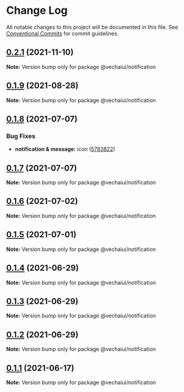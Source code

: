 # Change Log

All notable changes to this project will be documented in this file.
See [Conventional Commits](https://conventionalcommits.org) for commit guidelines.

## [0.2.1](https://github.com/vechai/vechaiui/compare/@vechaiui/notification@0.1.9...@vechaiui/notification@0.2.1) (2021-11-10)

**Note:** Version bump only for package @vechaiui/notification





## [0.1.9](https://github.com/vechai/vechaiui/compare/@vechaiui/notification@0.1.8...@vechaiui/notification@0.1.9) (2021-08-28)

**Note:** Version bump only for package @vechaiui/notification





## [0.1.8](https://github.com/vechai/vechaiui/compare/@vechaiui/notification@0.1.7...@vechaiui/notification@0.1.8) (2021-07-07)


### Bug Fixes

* **notification & message:** icon ([5783822](https://github.com/vechai/vechaiui/commit/5783822320792e79501377cb4fb7f1f200f977ea))





## [0.1.7](https://github.com/vechai/vechaiui/compare/@vechaiui/notification@0.1.6...@vechaiui/notification@0.1.7) (2021-07-07)

**Note:** Version bump only for package @vechaiui/notification





## [0.1.6](https://github.com/vechai/vechaiui/compare/@vechaiui/notification@0.1.5...@vechaiui/notification@0.1.6) (2021-07-02)

**Note:** Version bump only for package @vechaiui/notification





## [0.1.5](https://github.com/vechai/vechaiui/compare/@vechaiui/notification@0.1.4...@vechaiui/notification@0.1.5) (2021-07-01)

**Note:** Version bump only for package @vechaiui/notification





## [0.1.4](https://github.com/vechai/vechaiui/compare/@vechaiui/notification@0.1.3...@vechaiui/notification@0.1.4) (2021-06-29)

**Note:** Version bump only for package @vechaiui/notification





## [0.1.3](https://github.com/vechai/vechaiui/compare/@vechaiui/notification@0.1.2...@vechaiui/notification@0.1.3) (2021-06-29)

**Note:** Version bump only for package @vechaiui/notification





## [0.1.2](https://github.com/vechai/vechaiui/compare/@vechaiui/notification@0.1.1...@vechaiui/notification@0.1.2) (2021-06-29)

**Note:** Version bump only for package @vechaiui/notification





## [0.1.1](https://github.com/vechai/vechaiui/compare/@vechaiui/notification@0.1.0...@vechaiui/notification@0.1.1) (2021-06-17)

**Note:** Version bump only for package @vechaiui/notification
